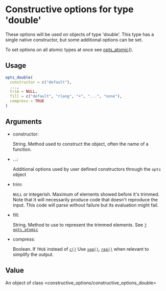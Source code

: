 # Constructive options for type 'double'

These options will be used on objects of type 'double'. This type has a
single native constructor, but some additional options can be set.

To set options on all atomic types at once see
[opts_atomic](https://cynkra.github.io/constructive/reference/opts_atomic.md)().

## Usage

``` r
opts_double(
  constructor = c("default"),
  ...,
  trim = NULL,
  fill = c("default", "rlang", "+", "...", "none"),
  compress = TRUE
)
```

## Arguments

- constructor:

  String. Method used to construct the object, often the name of a
  function.

- ...:

  Additional options used by user defined constructors through the
  `opts` object

- trim:

  `NULL` or integerish. Maximum of elements showed before it's trimmed.
  Note that it will necessarily produce code that doesn't reproduce the
  input. This code will parse without failure but its evaluation might
  fail.

- fill:

  String. Method to use to represent the trimmed elements. See
  [`?opts_atomic`](https://cynkra.github.io/constructive/reference/opts_atomic.md)

- compress:

  Boolean. If `TRUE` instead of [`c()`](https://rdrr.io/r/base/c.html)
  Use [`seq()`](https://rdrr.io/r/base/seq.html),
  [`rep()`](https://rdrr.io/r/base/rep.html) when relevant to simplify
  the output.

## Value

An object of class \<constructive_options/constructive_options_double\>

